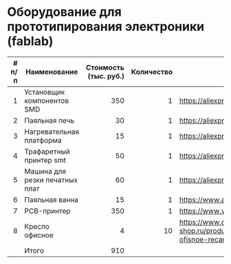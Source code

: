 # Оборудование для прототипирования электроники (fablab)

| # п/п | Наименование | Стоимость (тыс. руб.) | Количество | Ссылка на образец |
| -----:| ------------ | ---------------------:| ----------:| ----------------- |
| 1 | Установщик компонентов SMD | 350 | 1 | https://aliexpress.ru/item/33023447774.html |
| 2 | Паяльная печь | 30 | 1 | https://aliexpress.ru/item/33038668931.html |
| 3 | Нагревательная платформа | 15 | 1 | https://aliexpress.ru/item/32961474325.html |
| 4 | Трафаретный принтер smt | 50 | 1 | https://aliexpress.ru/item/32834553327.html |
| 5 | Mашина для резки печатных плат| 60 | 1 | https://aliexpress.ru/item/33009090193.html |
| 6 | Паяльная ванна | 15 | 1 | https://www.aliexpress.com/item/33008694662.html |
| 7 | PCB-принтер | 350 | 1 | https://www.voltera.io/store/v-one |
| 8 | Кресло офисное | 4 | 10 | https://www.dns-shop.ru/product/6137f29323f83330/kreslo-ofisnoe-recardo-smart-60-cernyj/ |
| | Итого | 910 | 
